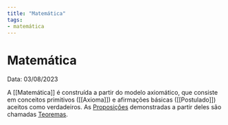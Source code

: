 ```yaml
---
title: "Matemática"
tags:
- matemática
---
```

# Matemática

Data: 03/08/2023

A [[Matemática]] é construída a partir do modelo axiomático, que consiste em conceitos primitivos ([[Axioma]]) e afirmações básicas ([[Postulado]]) aceitos como verdadeiros. As [Proposições](Proposição) demonstradas a partir deles são chamadas [Teoremas](Teorema).